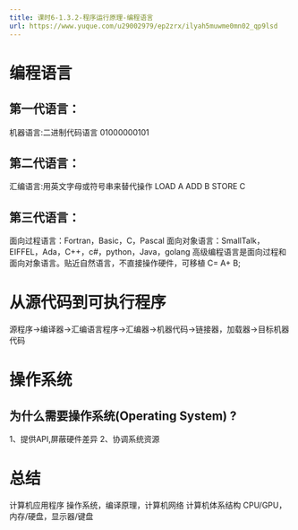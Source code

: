```yaml
---
title: 课时6-1.3.2-程序运行原理-编程语言
url: https://www.yuque.com/u29002979/ep2zrx/ilyah5muwme0mn02_qp9lsd
---
```


<a name="cKSgq"></a>

# 编程语言

<a name="g3Bys"></a>

## 第一代语言：

机器语言:二进制代码语言
01000000101 <a name="DIpzv"></a>

## 第二代语言：

汇编语言:用英文字母或符号串来替代操作
LOAD A
ADD B
STORE C <a name="nmm2t"></a>

## 第三代语言：

面向过程语言：Fortran，Basic，C，Pascal
面向对象语言：SmallTalk，EIFFEL，Ada，C++，c#，python，Java，golang
高级编程语言是面向过程和面向对象语言。贴近自然语言，不直接操作硬件，可移植
C= A+ B;

<a name="qM5HH"></a>

# 从源代码到可执行程序

源程序→编译器→汇编语言程序→汇编器→机器代码→链接器，加载器→目标机器代码

<a name="Mqw1A"></a>

# 操作系统

<a name="XnNQI"></a>

## 为什么需要操作系统(Operating System) ?

1、提供API,屏蔽硬件差异
2、协调系统资源

<a name="j7D5D"></a>

# 总结

计算机应用程序
操作系统，编译原理，计算机网络
计算机体系结构
CPU/GPU，内存/硬盘，显示器/键盘
